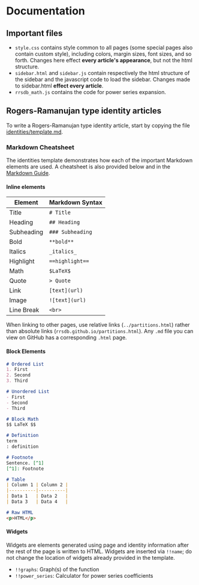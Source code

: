 # Documentation

## Important files

* ``style.css`` contains style common to all pages (some special pages also contain custom style), including colors, margin sizes, font sizes, and so forth. Changes here effect **every article's appearance**, but not the html structure.
* ``sidebar.html`` and ``sidebar.js`` contain respectively the html structure of the sidebar and the javascript code to load the sidebar. Changes made to sidebar.html **effect every article**.
* ``rrsdb_math.js`` contains the code for power series expansion.

## Rogers-Ramanujan type identity articles
To write a Rogers-Ramanujan type identity article, start by copying the file [identities/template.md](https://rrsdb.github.io/identities/template.md).

### Markdown Cheatsheet

The identities template demonstrates how each of the important Markdown elements are used. A cheatsheet is also provided below and in the [Markdown Guide](https://www.markdownguide.org/cheat-sheet/).

#### Inline elements

| Element    | Markdown Syntax  |
|------------|------------------|
| Title      | `# Title`        |
| Heading    | `## Heading`     |
| Subheading | `### Subheading` |
| Bold       | `**bold**`       |
| Italics    | `_italics_`      |
| Highlight  | `==highlight==`  |
| Math       | `$LaTeX$`        |
| Quote      | `> Quote`        |
| Link       | `[text](url)`    |
| Image      | `![text](url)`   |
| Line Break | `<br>`           |

When linking to other pages, use relative links (`../partitions.html`) rather than absolute links (`rrsdb.github.io/partitions.html`). Any `.md` file you can view on GitHub has a corresponding `.html` page.

#### Block Elements

```md
# Ordered List
1. First
2. Second
3. Third

# Unordered List
- First
- Second
- Third

# Block Math
$$ LaTeX $$

# Definition
term
: definition

# Footnote
Sentence. [^1]
[^1]: Footnote

# Table
| Column 1 | Column 2 |
|----------|----------|
| Data 1   | Data 2   |
| Data 3   | Data 4   |

# Raw HTML
<p>HTML</p>
```

#### Widgets

Widgets are elements generated using page and identity information after the rest of the page is written to HTML. Widgets are inserted via `!!name`; do not change the location of widgets already provided in the template.

- `!!graphs`: Graph(s) of the function
- `!!power_series`: Calculator for power series coefficients

